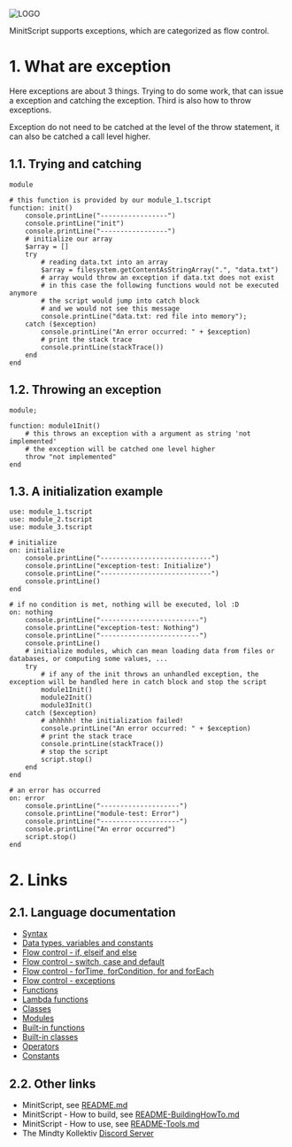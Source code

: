 ![LOGO](https://raw.githubusercontent.com/andreasdr/minitscript/master/resources/github/minitscript-logo.png)

MinitScript supports exceptions, which are categorized as flow control.

# 1. What are exception

Here exceptions are about 3 things. Trying to do some work, that can issue a exception and catching the exception.
Third is also how to throw exceptions.
 
Exception do not need to be catched at the level of the throw statement, it can also be catched a call level higher. 

## 1.1. Trying and catching

```
module

# this function is provided by our module_1.tscript
function: init()
	console.printLine("-----------------")
	console.printLine("init")
	console.printLine("-----------------")
	# initialize our array
	$array = []
	try
		# reading data.txt into an array
		$array = filesystem.getContentAsStringArray(".", "data.txt")	
		# array would throw an exception if data.txt does not exist
		# in this case the following functions would not be executed anymore
		# the script would jump into catch block
		# and we would not see this message
		console.printLine("data.txt: red file into memory");
	catch ($exception)
		console.printLine("An error occurred: " + $exception)
		# print the stack trace
		console.printLine(stackTrace())
	end
end
```

## 1.2. Throwing an exception

```
module;

function: module1Init()
	# this throws an exception with a argument as string 'not implemented'
	# the exception will be catched one level higher
	throw "not implemented"
end
```

## 1.3. A initialization example

```
use: module_1.tscript
use: module_2.tscript
use: module_3.tscript

# initialize
on: initialize
	console.printLine("----------------------------")
	console.printLine("exception-test: Initialize")
	console.printLine("----------------------------")
	console.printLine()
end

# if no condition is met, nothing will be executed, lol :D
on: nothing
	console.printLine("-------------------------")
	console.printLine("exception-test: Nothing")
	console.printLine("-------------------------")
	console.printLine()
	# initialize modules, which can mean loading data from files or databases, or computing some values, ...
	try
		# if any of the init throws an unhandled exception, the exception will be handled here in catch block and stop the script
		module1Init()
		module2Init()
		module3Init()
	catch ($exception)
		# ahhhhh! the initialization failed!
		console.printLine("An error occurred: " + $exception)
		# print the stack trace
		console.printLine(stackTrace())
		# stop the script
		script.stop()
	end
end

# an error has occurred
on: error
	console.printLine("--------------------")
	console.printLine("module-test: Error")
	console.printLine("--------------------")
	console.printLine("An error occurred")
	script.stop()
end
```

# 2. Links

## 2.1. Language documentation
- [Syntax](./README-Syntax.md)
- [Data types, variables and constants](./README-DataTypes.md)
- [Flow control - if, elseif and else](./README-FlowControl-Conditions.md)
- [Flow control - switch, case and default](./README-FlowControl-Conditions2.md)
- [Flow control - forTime, forCondition, for and forEach](./README-FlowControl-Loops.md)
- [Flow control - exceptions](./README-FlowControl-Exceptions.md)
- [Functions](./README-Functions.md)
- [Lambda functions](./README-Lambda-Functions.md)
- [Classes](./README-Classes.md)
- [Modules](./README-Modules.md)
- [Built-in functions](./README-BuiltIn-Functions.md)
- [Built-in classes](./README-BuiltIn-Classes.md)
- [Operators](./README-Operators.md)
- [Constants](./README-Constants.md)

## 2.2. Other links

- MinitScript, see [README.md](../README.md)
- MinitScript - How to build, see [README-BuildingHowTo.md](../README-BuildingHowTo.md)
- MinitScript - How to use, see [README-Tools.md](../README-Tools.md)
- The Mindty Kollektiv [Discord Server](https://discord.gg/Na4ACaFD)
